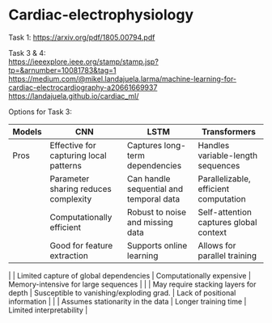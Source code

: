 # Cardiac-electrophysiology

Task 1: https://arxiv.org/pdf/1805.00794.pdf

Task 3 & 4:  
https://ieeexplore.ieee.org/stamp/stamp.jsp?tp=&arnumber=10081783&tag=1
https://medium.com/@mikel.landajuela.larma/machine-learning-for-cardiac-electrocardiography-a20661669937
https://landajuela.github.io/cardiac_ml/

Options for Task 3:

| Models | CNN | LSTM | Transformers |
| -------- | -------- | -------- | -------- |
| Pros   | Effective for capturing local patterns   | Captures long-term dependencies    | Handles variable-length sequences   |
|     | Parameter sharing reduces complexity  | Can handle sequential and temporal data    | Parallelizable, efficient computation   |
|     | Computationally efficient	| Robust to noise and missing data	| Self-attention captures global context |
|     | Good for feature extraction	| Supports online learning	| Allows for parallel training |

|     | Limited capture of global dependencies	|  Computationally expensive	| Memory-intensive for large sequences |
|     | May require stacking layers for depth	| Susceptible to vanishing/exploding grad.	| Lack of positional information |
|     | Assumes stationarity in the data	| Longer training time	| Limited interpretability |
